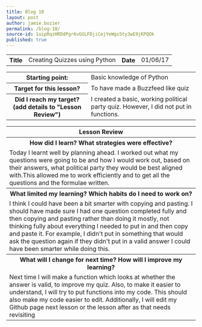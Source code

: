 ```yaml
---
title: Blog 10
layout: post
author: jamie.bozier
permalink: /blog-10/
source-id: 1uipRqzHRDdPgr6vGGLFDjiCejYeWgs5ty3wE9jKPQOk
published: true
---
```

<table>
  <tr>
    <th>Title</th>
    <td>Creating Quizzes using Python</td>
    <th>Date</th>
    <td>01/06/17</td>
  </tr>
</table>


<table>
  <tr>
    <th>Starting point:</th>
    <td>Basic knowledge of Python</td>
  </tr>
  <tr>
    <th>Target for this lesson?</th>
    <td>To have made a Buzzfeed like quiz</td>
  </tr>
  <tr>
    <th>Did I reach my target? 
(add details to "Lesson Review")</th>
    <td> I created a basic, working political party quiz. However, I did not put in functions.</td>
  </tr>
</table>


<table>
  <tr>
    <th>Lesson Review</th>
  </tr>
  <tr>
    <th>How did I learn? What strategies were effective? </th>
  </tr>
  <tr>
    <td>Today I learnt well by planning ahead. I worked out what my questions were going to be and how I would work out, based on their answers, what political party they would be best aligned with.This allowed me to work efficiently and to get all the questions and the formulae written. </td>
  </tr>
  <tr>
    <th>What limited my learning? Which habits do I need to work on? </th>
  </tr>
  <tr>
    <td>I think I could have been a bit smarter with copying and pasting. I should have made sure I had one question completed fully and then copying and pasting rather than doing it mostly, not thinking fully about everything I needed to put in and then copy and paste it. For example, I didn't put in something that would ask the question again if they didn't put in a valid answer I could have been smarter while doing this.</td>
  </tr>
  <tr>
    <th>What will I change for next time? How will I improve my learning?</th>
  </tr>
  <tr>
    <td>Next time I will make a function which looks at whether the answer is valid, to improve my quiz. Also, to make it easier to understand, I will try to put functions into my code. This should also make my code easier to edit. Additionally, I will edit my Github page next lesson or the lesson after as that needs revisiting</td>
  </tr>
</table>


